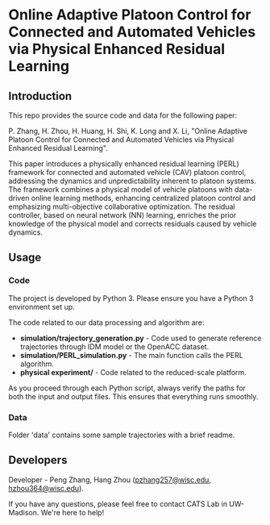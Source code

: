 # Online Adaptive Platoon Control for Connected and Automated Vehicles via Physical Enhanced Residual Learning

## Introduction

This repo provides the source code and data for the following paper:

P. Zhang, H. Zhou, H. Huang, H. Shi, K. Long and X. Li, "Online Adaptive Platoon Control for Connected and Automated Vehicles via Physical Enhanced Residual Learning".


This paper introduces a physically enhanced residual learning (PERL) framework for connected and automated vehicle (CAV) platoon control, addressing the dynamics and unpredictability inherent to platoon systems. The framework combines a physical model of vehicle platoons with data-driven online learning methods, enhancing centralized platoon control and emphasizing multi-objective collaborative optimization. The residual controller, based on neural network (NN) learning, enriches the prior knowledge of the physical model and corrects residuals caused by vehicle dynamics. 

## Usage

### Code

The project is developed by Python 3. Please ensure you have a Python 3 environment set up.

The code related to our data processing and algorithm are:

- **simulation/trajectory_generation.py** - Code used to generate reference trajectories through IDM model or the OpenACC dataset.
- **simulation/PERL_simulation.py** - The main function calls the PERL algorithm.
- **physical experiment/** - Code related to the reduced-scale platform.

As you proceed through each Python script, always verify the paths for both the input and output files. This ensures that everything runs smoothly.

### Data

Folder 'data' contains some sample trajectories with a brief readme.

## Developers

Developer - Peng Zhang, Hang Zhou (pzhang257@wisc.edu, hzhou364@wisc.edu).

If you have any questions, please feel free to contact CATS Lab in UW-Madison. We're here to help!
